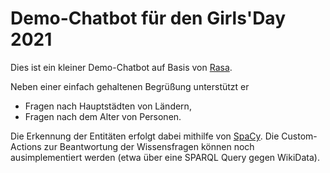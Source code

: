 # Demo-Chatbot für den Girls'Day 2021

Dies ist ein kleiner Demo-Chatbot auf Basis von [Rasa](https://rasa.com/). 

Neben einer einfach gehaltenen Begrüßung unterstützt er
- Fragen nach Hauptstädten von Ländern,
- Fragen nach dem Alter von Personen.

Die Erkennung der Entitäten erfolgt dabei mithilfe von [SpaCy](https://spacy.io/).
Die Custom-Actions zur Beantwortung der Wissensfragen können noch ausimplementiert werden (etwa über eine SPARQL Query gegen WikiData).
